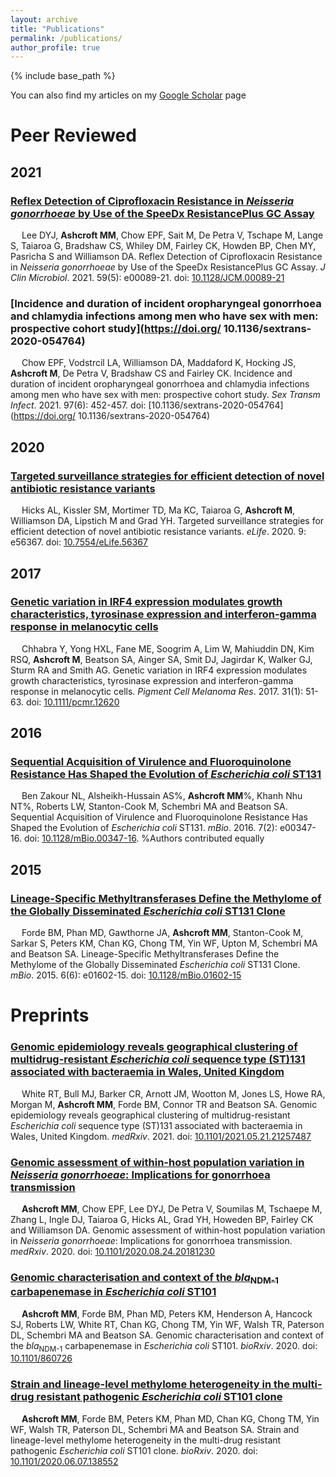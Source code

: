 ```yaml
---
layout: archive
title: "Publications"
permalink: /publications/
author_profile: true
---
```


{% include base_path %}

  You can also find my articles on my [Google Scholar](https://scholar.google.com.au/citations?user=HgFxnPkAAAAJ&hl=en) page

Peer Reviewed
=============

## 2021

### [Reflex Detection of Ciprofloxacin Resistance in _Neisseria gonorrhoeae_ by Use of the SpeeDx ResistancePlus GC Assay](https://doi.org/10.1128/JCM.00089-21)

&emsp;  Lee DYJ, __Ashcroft MM__, Chow EPF, Sait M, De Petra V, Tschape M, Lange S, Taiaroa G, Bradshaw CS, Whiley DM, Fairley CK, Howden BP, Chen MY, Pasricha S and Williamson DA. Reflex Detection of Ciprofloxacin Resistance in _Neisseria gonorrhoeae_ by Use of the SpeeDx ResistancePlus GC Assay. *J Clin Microbiol*. 2021. 59(5): e00089-21. doi: [10.1128/JCM.00089-21](https://doi.org/10.1128/JCM.00089-21)

<span class="__dimensions_badge_embed__" data-doi="10.1128/JCM.00089-21" data-style="small_circle" data-hide-zero-citations="true"> <span data-badge-popover="right" data-badge-type="donut" data-doi="10.1128/JCM.00089-21" data-hide-no-mentions="true" class="altmetric-embed"> </span>
  
### [Incidence and duration of incident oropharyngeal gonorrhoea and chlamydia infections among men who have sex with men: prospective cohort study](https://doi.org/ 10.1136/sextrans-2020-054764)

&emsp;  Chow EPF, Vodstrcil LA, Williamson DA, Maddaford K, Hocking JS, __Ashcroft M__, De Petra V, Bradshaw CS and Fairley CK. Incidence and duration of incident oropharyngeal gonorrhoea and chlamydia infections among men who have sex with men: prospective cohort study. *Sex Transm Infect*. 2021. 97(6): 452-457. doi: [10.1136/sextrans-2020-054764](https://doi.org/ 10.1136/sextrans-2020-054764)

<span class="__dimensions_badge_embed__" data-doi="10.1136/sextrans-2020-054764" data-style="small_circle" data-hide-zero-citations="true"> <span data-badge-popover="right" data-badge-type="donut" data-doi="10.1136/sextrans-2020-054764" data-hide-no-mentions="true" class="altmetric-embed"> </span>

## 2020

### [Targeted surveillance strategies for efficient detection of novel antibiotic resistance variants](https://doi.org/10.7554/eLife.56367)

&emsp;  Hicks AL, Kissler SM, Mortimer TD, Ma KC, Taiaroa G, __Ashcroft M__, Williamson DA, Lipstich M and Grad YH. Targeted surveillance strategies for efficient detection of novel antibiotic resistance variants. *eLife*. 2020. 9: e56367. doi: [10.7554/eLife.56367](https://doi.org/10.7554/eLife.56367)

<span class="__dimensions_badge_embed__" data-doi="10.7554/eLife.56367" data-style="small_circle" data-hide-zero-citations="true"> <span data-badge-popover="right" data-badge-type="donut" data-doi="10.7554/eLife.56367" data-hide-no-mentions="true" class="altmetric-embed"> </span>

## 2017

### [Genetic variation in IRF4 expression modulates growth characteristics, tyrosinase expression and interferon-gamma response in melanocytic cells](https://doi.org/10.1111/pcmr.12620)

&emsp; Chhabra Y, Yong HXL, Fane ME, Soogrim A, Lim W, Mahiuddin DN, Kim RSQ, __Ashcroft M__, Beatson SA, Ainger SA, Smit DJ, Jagirdar K, Walker GJ, Sturm RA and Smith AG. Genetic variation in IRF4 expression modulates growth characteristics, tyrosinase expression and interferon-gamma response in melanocytic cells. *Pigment Cell Melanoma Res*. 2017. 31(1): 51-63. doi: [10.1111/pcmr.12620](https://doi.org/10.1111/pcmr.12620)

<span class="__dimensions_badge_embed__" data-doi="10.1111/pcmr.12620" data-style="small_circle" data-hide-zero-citations="true"> <span data-badge-popover="right" data-badge-type="donut" data-doi="10.1111/pcmr.12620" data-hide-no-mentions="true" class="altmetric-embed"> </span>

## 2016

### [Sequential Acquisition of Virulence and Fluoroquinolone Resistance Has Shaped the Evolution of _Escherichia coli_ ST131](https://doi.org/10.1128/mBio.00347-16)

&emsp; Ben Zakour NL, Alsheikh-Hussain AS%, __Ashcroft MM__%, Khanh Nhu NT%, Roberts LW, Stanton-Cook M, Schembri MA and Beatson SA. Sequential Acquisition of Virulence and Fluoroquinolone Resistance Has Shaped the Evolution of _Escherichia coli_ ST131. *mBio*. 2016. 7(2): e00347-16. doi: [10.1128/mBio.00347-16](https://doi.org/10.1128/mBio.00347-16). %Authors contributed equally

<span class="__dimensions_badge_embed__" data-doi="10.1128/mBio.00347-16" data-style="small_circle" data-hide-zero-citations="true"> <span data-badge-popover="right" data-badge-type="donut" data-doi="10.1128/mBio.00347-16" data-hide-no-mentions="true" class="altmetric-embed"> </span>

## 2015

### [Lineage-Specific Methyltransferases Define the Methylome of the Globally Disseminated _Escherichia coli_ ST131 Clone](https://doi.org/10.1128/mBio.01602-15)

&emsp; Forde BM, Phan MD, Gawthorne JA, __Ashcroft MM__, Stanton-Cook M, Sarkar S, Peters KM, Chan KG, Chong TM, Yin WF, Upton M, Schembri MA and Beatson SA. Lineage-Specific Methyltransferases Define the Methylome of the Globally Disseminated _Escherichia coli_ ST131 Clone. *mBio*. 2015. 6(6): e01602-15. doi: [10.1128/mBio.01602-15](https://doi.org/10.1128/mBio.01602-15)

<span class="__dimensions_badge_embed__" data-doi="10.1128/mBio.01602-15" data-style="small_circle" data-hide-zero-citations="true"> <span data-badge-popover="right" data-badge-type="donut" data-doi="10.1128/mBio.01602-15" data-hide-no-mentions="true" class="altmetric-embed"> </span>
  
Preprints
============= 

### [Genomic epidemiology reveals geographical clustering of multidrug-resistant _Escherichia coli_ sequence type (ST)131 associated with bacteraemia in Wales, United Kingdom](https://doi.org/10.1101/2021.05.21.21257487)

&emsp; White RT, Bull MJ, Barker CR, Arnott JM, Wootton M, Jones LS, Howe RA, Morgan M, __Ashcroft MM__, Forde BM, Connor TR and Beatson SA. Genomic epidemiology reveals geographical clustering of multidrug-resistant _Escherichia coli_ sequence type (ST)131 associated with bacteraemia in Wales, United Kingdom. *medRxiv*. 2021. doi: [10.1101/2021.05.21.21257487](https://doi.org/10.1101/2021.05.21.21257487)

<span class="__dimensions_badge_embed__" data-doi="10.1101/2021.05.21.21257487" data-style="small_circle" data-hide-zero-citations="true"> <span data-badge-popover="right" data-badge-type="donut" data-doi="10.1101/2021.05.21.21257487" data-hide-no-mentions="true" class="altmetric-embed"> </span>

### [Genomic assessment of within-host population variation in _Neisseria gonorrhoeae_: Implications for gonorrhoea transmission](https://doi.org/10.1101/2020.08.24.20181230)

&emsp; __Ashcroft MM__, Chow EPF, Lee DYJ, De Petra V, Soumilas M, Tschaepe M, Zhang L, Ingle DJ, Taiaroa G, Hicks AL, Grad YH, Howeden BP, Fairley CK and Williamson DA. Genomic assessment of within-host population variation in _Neisseria gonorrhoeae_: Implications for gonorrhoea transmission. *medRxiv*. 2020. doi: [10.1101/2020.08.24.20181230](https://doi.org/10.1101/2020.08.24.20181230)

<span class="__dimensions_badge_embed__" data-doi="10.1101/2020.08.24.20181230" data-style="small_circle" data-hide-zero-citations="true"> <span data-badge-popover="right" data-badge-type="donut" data-doi="10.1101/2020.08.24.20181230" data-hide-no-mentions="true" class="altmetric-embed"> </span>

  ### [Genomic characterisation and context of the _bla_<sub>NDM-1</sub> carbapenemase in _Escherichia coli_ ST101](https://doi.org/10.1101/860726)

&emsp; __Ashcroft MM__, Forde BM, Phan MD, Peters KM, Henderson A, Hancock SJ, Roberts LW, White RT, Chan KG, Chong TM, Yin WF, Walsh TR, Paterson DL, Schembri MA and Beatson SA. Genomic characterisation and context of the _bla_<sub>NDM-1</sub> carbapenemase in _Escherichia coli_ ST101. *bioRxiv*. 2020. doi: [10.1101/860726](https://doi.org/10.1101/860726)

<span class="__dimensions_badge_embed__" data-doi="10.1101/860726" data-style="small_circle" data-hide-zero-citations="true"> <span data-badge-popover="right" data-badge-type="donut" data-doi="10.1101/860726" data-hide-no-mentions="true" class="altmetric-embed"> </span>

### [Strain and lineage-level methylome heterogeneity in the multi-drug resistant pathogenic _Escherichia coli_ ST101 clone](https://doi.org/10.1101/2020.06.07.138552)

&emsp; __Ashcroft MM__, Forde BM, Peters KM, Phan MD, Chan KG, Chong TM, Yin WF, Walsh TR, Paterson DL, Schembri MA and Beatson SA. Strain and lineage-level methylome heterogeneity in the multi-drug resistant pathogenic _Escherichia coli_ ST101 clone. *bioRxiv*. 2020. doi: [10.1101/2020.06.07.138552](https://doi.org/10.1101/2020.06.07.138552)

<span class="__dimensions_badge_embed__" data-doi="10.1101/2020.06.07.138552" data-style="small_circle" data-hide-zero-citations="true"> <span data-badge-popover="right" data-badge-type="donut" data-doi="10.1101/2020.06.07.138552" data-hide-no-mentions="true" class="altmetric-embed"> </span>

  
<script type='text/javascript' src='https://d1bxh8uas1mnw7.cloudfront.net/assets/embed.js'></script>
<script async src="https://badge.dimensions.ai/badge.js" charset="utf-8"></script>
